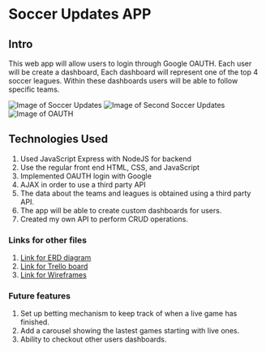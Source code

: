 # Soccer Updates APP ###

## Intro
This web app will allow users to login through Google OAUTH. Each user will be create a dashboard, Each dashboard will represent one of the top 4 soccer leagues. Within these dashboards users will be able to follow specific teams.

![Image of Soccer Updates](https://imgur.com/T3YhKBv)
![Image of Second Soccer Updates](https://imgur.com/gd3cdOb)
![Image of OAUTH](https://imgur.com/undefined)

## Technologies Used
1. Used JavaScript Express with NodeJS for backend
2. Use the regular front end HTML, CSS, and JavaScript
3. Implemented OAUTH login with Google
4. AJAX in order to use a third party API
5. The data about the teams and leagues is obtained using a third party API.
6. The app will be able to create custom dashboards for users.
7. Created my own API to perform CRUD operations.

### Links for other files
1. [Link for ERD diagram](https://www.lucidchart.com/invitations/accept/bf40d1c6-053c-4c76-8fdf-5c02cd2c0d81)
2. [Link for Trello board](https://trello.com/b/7fTf2hCd/sporto?menu=filter&filter=f)
3. [Link for Wireframes](https://imgur.com/a/XoPIycw)

### Future features

1. Set up betting mechanism to keep track of when a live game has finished.
2. Add a carousel showing the lastest games starting with live ones.
3. Ability to checkout other users dashboards.
